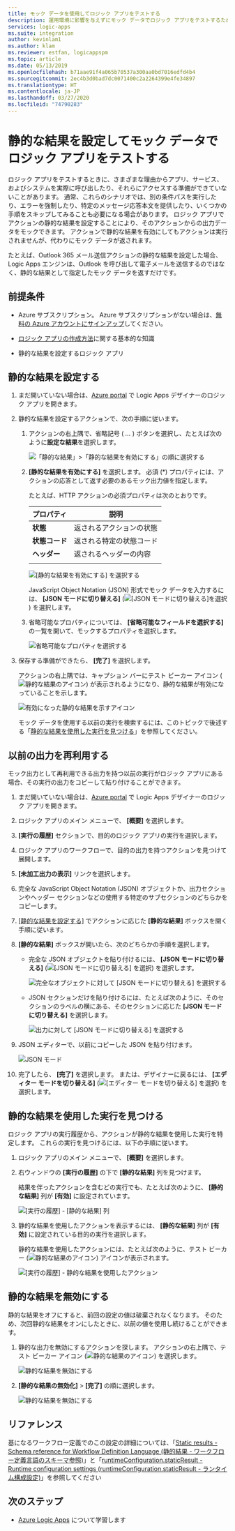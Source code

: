 ```yaml
---
title: モック データを使用してロジック アプリをテストする
description: 運用環境に影響を与えずにモック データでロジック アプリをテストするための静的な結果を設定する
services: logic-apps
ms.suite: integration
author: kevinlam1
ms.author: klam
ms.reviewer: estfan, logicappspm
ms.topic: article
ms.date: 05/13/2019
ms.openlocfilehash: b71aae91f4a065b70537a300aa0bd7016edfd4b4
ms.sourcegitcommit: 2ec4b3d0bad7dc0071400c2a2264399e4fe34897
ms.translationtype: HT
ms.contentlocale: ja-JP
ms.lasthandoff: 03/27/2020
ms.locfileid: "74790283"
---
```

# <a name="test-logic-apps-with-mock-data-by-setting-up-static-results"></a>静的な結果を設定してモック データでロジック アプリをテストする

ロジック アプリをテストするときに、さまざまな理由からアプリ、サービス、およびシステムを実際に呼び出したり、それらにアクセスする準備ができていないことがあります。 通常、これらのシナリオでは、別の条件パスを実行したり、エラーを強制したり、特定のメッセージ応答本文を提供したり、いくつかの手順をスキップしてみることも必要になる場合があります。 ロジック アプリでアクションの静的な結果を設定することにより、そのアクションからの出力データをモックできます。 アクションで静的な結果を有効にしてもアクションは実行されませんが、代わりにモック データが返されます。

たとえば、Outlook 365 メール送信アクションの静的な結果を設定した場合、Logic Apps エンジンは、Outlook を呼び出して電子メールを送信するのではなく、静的な結果として指定したモック データを返すだけです。

## <a name="prerequisites"></a>前提条件

* Azure サブスクリプション。 Azure サブスクリプションがない場合は、<a href="https://azure.microsoft.com/free/" target="_blank">無料の Azure アカウントにサインアップ</a>してください。

* [ロジック アプリの作成方法](../logic-apps/quickstart-create-first-logic-app-workflow.md)に関する基本的な知識

* 静的な結果を設定するロジック アプリ

<a name="set-up-static-results"></a>

## <a name="set-up-static-results"></a>静的な結果を設定する

1. まだ開いていない場合は、[Azure portal](https://portal.azure.com) で Logic Apps デザイナーのロジック アプリを開きます。

1. 静的な結果を設定するアクションで、次の手順に従います。 

   1. アクションの右上隅で、省略記号 ( *...* ) ボタンを選択し、たとえば次のように**設定な結果**を選択します。

      ![「静的な結果」>「静的な結果を有効にする」の順に選択する](./media/test-logic-apps-mock-data-static-results/select-static-result.png)

   1. **[静的な結果を有効にする]** を選択します。 必須 (*) プロパティには、アクションの応答として返す必要のあるモック出力値を指定します。

      たとえば、HTTP アクションの必須プロパティは次のとおりです。

      | プロパティ | 説明 |
      |----------|-------------|
      | **状態** | 返されるアクションの状態 |
      | **状態コード** | 返される特定の状態コード |
      | **ヘッダー** | 返されるヘッダーの内容 |
      |||

      ![[静的な結果を有効にする] を選択する](./media/test-logic-apps-mock-data-static-results/enable-static-result.png)

      JavaScript Object Notation (JSON) 形式でモック データを入力するには、 **[JSON モードに切り替える]** (![[JSON モードに切り替える]を選択](./media/test-logic-apps-mock-data-static-results/switch-to-json-mode-button.png)) を選択します。

   1. 省略可能なプロパティについては、 **[省略可能なフィールドを選択する]** の一覧を開いて、モックするプロパティを選択します。

      ![省略可能なプロパティを選択する](./media/test-logic-apps-mock-data-static-results/optional-properties.png)

1. 保存する準備ができたら、 **[完了]** を選択します。

   アクションの右上隅では、キャプション バーにテスト ビーカー アイコン (![静的な結果のアイコン](./media/test-logic-apps-mock-data-static-results/static-results-test-beaker-icon.png)) が表示されるようになり、静的な結果が有効になっていることを示します。

   ![有効になった静的な結果を示すアイコン](./media/test-logic-apps-mock-data-static-results/static-results-enabled.png)

   モック データを使用する以前の実行を検索するには、このトピックで後述する「[静的な結果を使用した実行を見つける](#find-runs-mock-data)」を参照してください。

<a name="reuse-sample-outputs"></a>

## <a name="reuse-previous-outputs"></a>以前の出力を再利用する

モック出力として再利用できる出力を持つ以前の実行がロジック アプリにある場合、その実行の出力をコピーして貼り付けることができます。

1. まだ開いていない場合は、[Azure portal](https://portal.azure.com) で Logic Apps デザイナーのロジック アプリを開きます。

1. ロジック アプリのメイン メニューで、 **[概要]** を選択します。

1. **[実行の履歴]** セクションで、目的のロジック アプリの実行を選択します。

1. ロジック アプリのワークフローで、目的の出力を持つアクションを見つけて展開します。

1. **[未加工出力の表示]** リンクを選択します。

1. 完全な JavaScript Object Notation (JSON) オブジェクトか、出力セクションやヘッダー セクションなどの使用する特定のサブセクションのどちらかをコピーします。

1. [[静的な結果を設定する]](#set-up-static-results) でアクションに応じた **[静的な結果]** ボックスを開く手順に従います。

1. **[静的な結果]** ボックスが開いたら、次のどちらかの手順を選択します。

   * 完全な JSON オブジェクトを貼り付けるには、 **[JSON モードに切り替える]** (![[JSON モードに切り替える] を選択](./media/test-logic-apps-mock-data-static-results/switch-to-json-mode-button.png)) を選択します。

     ![完全なオブジェクトに対して [JSON モードに切り替える] を選択する](./media/test-logic-apps-mock-data-static-results/switch-to-json-mode-button-complete.png)

   * JSON セクションだけを貼り付けるには、たとえば次のように、そのセクションのラベルの横にある、そのセクションに応じた **[JSON モードに切り替える]** を選択します。

     ![出力に対して [JSON モードに切り替える] を選択する](./media/test-logic-apps-mock-data-static-results/switch-to-json-mode-button-outputs.png)

1. JSON エディターで、以前にコピーした JSON を貼り付けます。

   ![JSON モード](./media/test-logic-apps-mock-data-static-results/json-editing-mode.png)

1. 完了したら、 **[完了]** を選択します。 または、デザイナーに戻るには、 **[エディター モードを切り替える]** (![[エディター モードを切り替える] を選択](./media/test-logic-apps-mock-data-static-results/switch-editor-mode-button.png)) を選択します。

<a name="find-runs-mock-data"></a>

## <a name="find-runs-that-use-static-results"></a>静的な結果を使用した実行を見つける

ロジック アプリの実行履歴から、アクションが静的な結果を使用した実行を特定します。 これらの実行を見つけるには、以下の手順に従います。

1. ロジック アプリのメイン メニューで、 **[概要]** を選択します。 

1. 右ウィンドウの **[実行の履歴]** の下で **[静的な結果]** 列を見つけます。 

   結果を伴ったアクションを含むどの実行でも、たとえば次のように、 **[静的な結果]** 列が **[有効]** に設定されています。

   ![[実行の履歴] - [静的な結果] 列](./media/test-logic-apps-mock-data-static-results/run-history.png)

1. 静的な結果を使用したアクションを表示するには、 **[静的な結果]** 列が **[有効]** に設定されている目的の実行を選択します。

   静的な結果を使用したアクションには、たとえば次のように、テスト ビーカー (![静的な結果のアイコン](./media/test-logic-apps-mock-data-static-results/static-results-test-beaker-icon.png)) アイコンが表示されます。

   ![[実行の履歴] - 静的な結果を使用したアクション](./media/test-logic-apps-mock-data-static-results/static-results-enabled-run-details.png)

## <a name="disable-static-results"></a>静的な結果を無効にする

静的な結果をオフにすると、前回の設定の値は破棄されなくなります。 そのため、次回静的な結果をオンにしたときに、以前の値を使用し続けることができます。

1. 静的な出力を無効にするアクションを探します。 アクションの右上隅で、テスト ビーカー アイコン (![静的な結果のアイコン](./media/test-logic-apps-mock-data-static-results/static-results-test-beaker-icon.png)) を選択します。

   ![静的な結果を無効にする](./media/test-logic-apps-mock-data-static-results/disable-static-results.png)

1. **[静的な結果の無効化]**  >  **[完了]** の順に選択します。

   ![静的な結果を無効にする](./media/test-logic-apps-mock-data-static-results/disable-static-results-button.png)

## <a name="reference"></a>リファレンス

基になるワークフロー定義でのこの設定の詳細については、「[Static results - Schema reference for Workflow Definition Language (静的結果 - ワークフロー定義言語のスキーマ参照)](../logic-apps/logic-apps-workflow-definition-language.md#static-results)」と「[runtimeConfiguration.staticResult - Runtime configuration settings (runtimeConfiguration.staticResult - ランタイム構成設定)](../logic-apps/logic-apps-workflow-actions-triggers.md#runtime-configuration-settings)」を参照してください

## <a name="next-steps"></a>次のステップ

* [Azure Logic Apps](../logic-apps/logic-apps-overview.md) について学習します